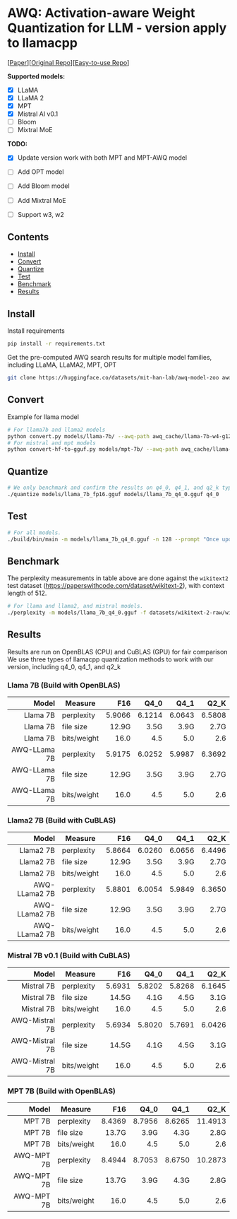 # AWQ: Activation-aware Weight Quantization for LLM - version apply to llamacpp
[[Paper](https://arxiv.org/abs/2306.00978)][[Original Repo](https://github.com/mit-han-lab/llm-awq)][[Easy-to-use Repo](https://github.com/casper-hansen/AutoAWQ)]

**Supported models:**

- [X] LLaMA
- [x] LLaMA 2
- [X] MPT
- [X] Mistral AI v0.1
- [ ] Bloom
- [ ] Mixtral MoE

**TODO:**
- [x] Update version work with both MPT and MPT-AWQ model
- [ ] Add OPT model
- [ ] Add Bloom model
- [ ] Add Mixtral MoE
- [ ] Support w3, w2


## Contents

- [Install](##Install)
- [Convert](##Convert)
- [Quantize](##Quantize)
- [Test](##Test)
- [Benchmark](##Benchmark)
- [Results](##Results)

## Install
Install requirements
```bash
pip install -r requirements.txt
```
Get the pre-computed AWQ search results for multiple model families, including LLaMA, LLaMA2, MPT, OPT
```bash
git clone https://huggingface.co/datasets/mit-han-lab/awq-model-zoo awq_cache
```

## Convert
Example for llama model
```bash
# For llama7b and llama2 models
python convert.py models/llama-7b/ --awq-path awq_cache/llama-7b-w4-g128.pt --outfile models/llama_7b_fp16.gguf
# For mistral and mpt models
python convert-hf-to-gguf.py models/mpt-7b/ --awq-path awq_cache/llama-7b-w4-g128.pt --outfile models/mpt_7b_fp16.gguf
```

## Quantize
```bash
# We only benchmark and confirm the results on q4_0, q4_1, and q2_k types.
./quantize models/llama_7b_fp16.gguf models/llama_7b_q4_0.gguf q4_0
```

## Test
```bash
# For all models.
./build/bin/main -m models/llama_7b_q4_0.gguf -n 128 --prompt "Once upon a time"
```

## Benchmark
The perplexity measurements in table above are done against the `wikitext2` test dataset (https://paperswithcode.com/dataset/wikitext-2), with context length of 512.
```bash
# For llama and llama2, and mistral models.
./perplexity -m models/llama_7b_q4_0.gguf -f datasets/wikitext-2-raw/wiki.test.raw
```

## Results
Results are run on OpenBLAS (CPU) and CuBLAS (GPU) for fair comparison
We use three types of llamacpp quantization methods to work with our version, including q4_0, q4_1, and q2_k

### Llama 7B (Build with OpenBLAS)

| Model      | Measure      | F16    | Q4_0   | Q4_1   | Q2_K   |
|-----------:|--------------|-------:|-------:|-------:|-------:|
|Llama 7B    | perplexity   | 5.9066 | 6.1214 | 6.0643 | 6.5808 |
|Llama 7B    | file size    |  12.9G  |   3.5G |   3.9G |   2.7G |
|Llama 7B    | bits/weight  |   16.0 |    4.5 |    5.0 |    2.6 |
|AWQ-LLama 7B| perplexity   | 5.9175 | 6.0252 | 5.9987 | 6.3692 |
|AWQ-LLama 7B| file size    |  12.9G  |   3.5G |   3.9G |   2.7G |
|AWQ-LLama 7B| bits/weight  |   16.0 |    4.5 |    5.0 |    2.6 |


### Llama2 7B (Build with CuBLAS)

| Model       | Measure      | F16    | Q4_0   | Q4_1   | Q2_K   |
|------------:|--------------|-------:|-------:|-------:|-------:|
|Llama2 7B    | perplexity   | 5.8664 | 6.0260 | 6.0656 | 6.4496 |
|Llama2 7B    | file size    |  12.9G  |   3.5G |   3.9G |   2.7G |
|Llama2 7B    | bits/weight  |   16.0 |    4.5 |    5.0 |    2.6 |
|AWQ-LLama2 7B| perplexity   | 5.8801 | 6.0054 | 5.9849 | 6.3650 |
|AWQ-LLama2 7B| file size    |  12.9G  |   3.5G |   3.9G |   2.7G |
|AWQ-LLama2 7B| bits/weight  |   16.0 |    4.5 |    5.0 |    2.6 |


### Mistral 7B v0.1 (Build with CuBLAS)

| Model        | Measure      | F16    | Q4_0   | Q4_1   | Q2_K   |
|-------------:|--------------|-------:|-------:|-------:|-------:|
|Mistral 7B    | perplexity   | 5.6931 | 5.8202 | 5.8268 | 6.1645 |
|Mistral 7B    | file size     |  14.5G |   4.1G |   4.5G |   3.1G |
|Mistral 7B    | bits/weight  |   16.0 |    4.5 |    5.0 |    2.6 |
|AWQ-Mistral 7B| perplexity   | 5.6934 | 5.8020 | 5.7691 | 6.0426 |
|AWQ-Mistral 7B| file size     |  14.5G |   4.1G |   4.5G |   3.1G |
|AWQ-Mistral 7B| bits/weight  |   16.0 |    4.5 |    5.0 |    2.6 |

### MPT 7B (Build with OpenBLAS)

| Model    | Measure      | F16    | Q4_0   | Q4_1   | Q2_K    |
|---------:|--------------|-------:|-------:|-------:|--------:|
|MPT 7B    | perplexity   | 8.4369 | 8.7956 | 8.6265 | 11.4913 |
|MPT 7B    | file size    |  13.7G  |   3.9G |   4.3G |   2.8G  |
|MPT 7B    | bits/weight  |   16.0 |    4.5 |    5.0 |    2.6  |
|AWQ-MPT 7B| perplexity   | 8.4944 | 8.7053 |  8.6750 | 10.2873|
|AWQ-MPT 7B| file size    |  13.7G  |   3.9G |   4.3G |   2.8G  |
|AWQ-MPT 7B| bits/weight  |   16.0 |    4.5 |    5.0 |    2.6  |
